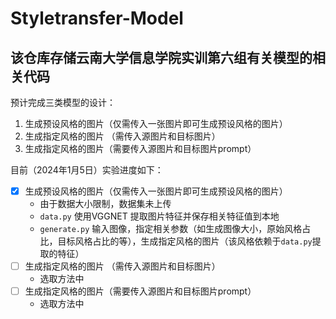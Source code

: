 # Styletransfer-Model

## 该仓库存储云南大学信息学院实训第六组有关模型的相关代码

预计完成三类模型的设计：
1. 生成预设风格的图片（仅需传入一张图片即可生成预设风格的图片）
2. 生成指定风格的图片 （需传入源图片和目标图片）
3. 生成指定风格的图片（需要传入源图片和目标图片prompt）

目前（2024年1月5日）实验进度如下：
- [x] 生成预设风格的图片（仅需传入一张图片即可生成预设风格的图片）
  *  由于数据大小限制，数据集未上传
  *  `data.py` 使用VGGNET 提取图片特征并保存相关特征值到本地
  *  `generate.py` 输入图像，指定相关参数（如生成图像大小，原始风格占比，目标风格占比的等），生成指定风格的图片（该风格依赖于`data.py`提取的特征）
- [ ] 生成指定风格的图片 （需传入源图片和目标图片）
  *  选取方法中
- [ ] 生成指定风格的图片（需要传入源图片和目标图片prompt）
  *  选取方法中
